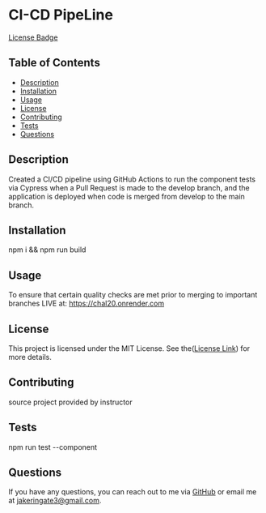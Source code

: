 # CI-CD PipeLine

[License Badge](https://img.shields.io/badge/license-MIT-blue.svg)

## Table of Contents
- [Description](#description)
- [Installation](#installation)
- [Usage](#usage)
- [License](#license)
- [Contributing](#contributing)
- [Tests](#tests)
- [Questions](#questions)

## Description
Created a CI/CD pipeline using GitHub Actions to run the component tests via Cypress when a Pull Request is made to the develop branch, and the application is deployed when code is merged from develop to the main branch.

## Installation
npm i && npm run build

## Usage
To ensure that certain quality checks are met prior to merging to important branches
LIVE at: https://chal20.onrender.com
## License
  This project is licensed under the MIT License. See the([License Link](https://opensource.org/licenses/MIT)) for more details.

## Contributing
source project provided by instructor

## Tests
npm run test --component

## Questions
If you have any questions, you can reach out to me via [GitHub](https://github.com/JAKES-CLOUD-SPACE) or email me at jakeringate3@gmail.com.
